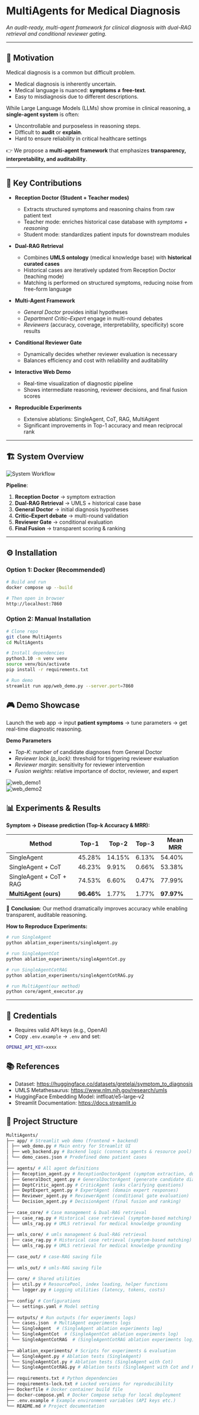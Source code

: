 # MultiAgents for Medical Diagnosis  
*An audit-ready, multi-agent framework for clinical diagnosis with dual-RAG retrieval and conditional reviewer gating.*

---

## 🌟 Motivation

Medical diagnosis is a common but difficult problem.  
- Medical diagnosis is inherently uncertain.
- Medical language is nuanced: **symptoms ≠ free-text**. 
- Easy to misdiagnosis due to different descriptions.

While Large Language Models (LLMs) show promise in clinical reasoning, a **single-agent system** is often:  
- Uncontrollable and purposeless in reasoning steps.  
- Difficult to **audit** or **explain**.  
- Hard to ensure reliability in critical healthcare settings  

👉 We propose a **multi-agent framework** that emphasizes **transparency, interpretability, and auditability**.

---

## 🚀 Key Contributions

- **Reception Doctor (Student + Teacher modes)**  
  - Extracts structured symptoms and reasoning chains from raw patient text  
  - Teacher mode: enriches historical case database with *symptoms + reasoning*  
  - Student mode: standardizes patient inputs for downstream modules  

- **Dual-RAG Retrieval**  
  - Combines **UMLS ontology** (medical knowledge base) with **historical curated cases**  
  - Historical cases are iteratively updated from Reception Doctor (teaching mode)  
  - Matching is performed on structured symptoms, reducing noise from free-form language  

- **Multi-Agent Framework**  
  - *General Doctor* provides initial hypotheses  
  - *Department Critic–Expert* engage in multi-round debates  
  - *Reviewers* (accuracy, coverage, interpretability, specificity) score results  

- **Conditional Reviewer Gate**  
  - Dynamically decides whether reviewer evaluation is necessary  
  - Balances efficiency and cost with reliability and auditability  

- **Interactive Web Demo**  
  - Real-time visualization of diagnostic pipeline  
  - Shows intermediate reasoning, reviewer decisions, and final fusion scores  

- **Reproducible Experiments**  
  - Extensive ablations: SingleAgent, CoT, RAG, MultiAgent  
  - Significant improvements in Top-1 accuracy and mean reciprocal rank  

---

## 🏗️ System Overview

![System Workflow](docs/images/system_overview.png)  

**Pipeline**:  
1. **Reception Doctor** → symptom extraction  
2. **Dual-RAG Retrieval** → UMLS + historical case base  
3. **General Doctor** → initial diagnosis hypotheses  
4. **Critic–Expert debate** → multi-round validation  
5. **Reviewer Gate** → conditional evaluation  
6. **Final Fusion** → transparent scoring & ranking  

---

## ⚙️ Installation

### Option 1: Docker (Recommended)
```bash
# Build and run
docker compose up --build

# Then open in browser
http://localhost:7860
```

### Option 2: Manual Installation
```bash
# Clone repo
git clone MultiAgents 
cd MultiAgents

# Install dependencies
python3.10 -m venv venv
source venv/bin/activate
pip install -r requirements.txt

# Run demo
streamlit run app/web_demo.py --server.port=7860
```

## 🎮 Demo Showcase

Launch the web app → input **patient symptoms** → tune parameters → get real-time diagnostic reasoning.

**Demo Parameters**
- *Top-K*: number of candidate diagnoses from General Doctor  
- *Reviewer lock (p_lock)*: threshold for triggering reviewer evaluation  
- *Reviewer margin*: sensitivity for reviewer intervention  
- *Fusion weights*: relative importance of doctor, reviewer, and expert  

![web_demo1](docs/images/web_demo1.png)  
![web_demo2](docs/images/web_demo2.png)  



## 📊 Experiments & Results

**Symptom → Disease prediction (Top-k Accuracy & MRR):**

| Method                 | Top-1   | Top-2   | Top-3   | Mean MRR |
|-------------------------|---------|---------|---------|----------|
| SingleAgent             | 45.28%  | 14.15%  | 6.13%   | 54.40%   |
| SingleAgent + CoT       | 46.23%  | 9.91%   | 0.66%   | 53.38%   |
| SingleAgent + CoT + RAG | 74.53%  | 6.60%   | 0.47%   | 77.99%   |
| **MultiAgent (ours)**   | **96.46%** | 1.77%   | 1.77%   | **97.97%** |

📌 **Conclusion**: Our method dramatically improves accuracy while enabling transparent, auditable reasoning.

**How to Reproduce Experiments:**  
```bash
# run SingleAgent
python ablation_experiments/singleAgent.py

# run SingleAgentCot
python ablation_experiments/singleAgentCot.py

# run SingleAgentCotRAG
python ablation_experiments/singleAgentCotRAG.py

# run MultiAgent(our method)
python core/agent_executor.py
```
---

## 🔑 Credentials

- Requires valid API keys (e.g., OpenAI)  
- Copy `.env.example` → `.env` and set:

```bash
OPENAI_API_KEY=xxxx
```

## 📚 References

- Dataset: https://huggingface.co/datasets/gretelai/symptom_to_diagnosis
- UMLS Metathesaurus: https://www.nlm.nih.gov/research/umls
- HuggingFace Embedding Model: intfloat/e5-large-v2
- Streamlit Documentation: https://docs.streamlit.io

## 📂 Project Structure
```bash
MultiAgents/
├── app/ # Streamlit web demo (frontend + backend)
│ ├── web_demo.py # Main entry for Streamlit UI
│ ├── web_backend.py # Backend logic (connects agents & resource pool)
│ └── demo_cases.json # Predefined demo patient cases
│
├── agents/ # All agent definitions
│ ├── Reception_agent.py # ReceptionDoctorAgent (symptom extraction, dual mode)
│ ├── GeneralDoct_agent.py # GeneralDoctorAgent (generate candidate diagnoses)
│ ├── DeptCritic_agent.py # CriticAgent (asks clarifying questions)
│ ├── DeptExpert_agent.py # ExpertAgent (domain expert responses)
│ ├── Reviewer_agent.py # ReviewerAgent (conditional gate evaluation)
│ └── Decision_agent.py # DecisionAgent (final fusion and ranking)
│
├── case_core/ # Case management & Dual-RAG retrieval
│ ├── case_rag.py # Historical case retrieval (symptom-based matching)
│ └── umls_rag.py # UMLS retrieval for medical knowledge grounding
│
├── umls_core/ # umls management & Dual-RAG retrieval
│ ├── case_rag.py # Historical case retrieval (symptom-based matching)
│ └── umls_rag.py # UMLS retrieval for medical knowledge grounding
│
├── case_out/ # case-RAG saving file
│
├── umls_out/ # umls-RAG saving file
│
├── core/ # Shared utilities
│ ├── util.py # ResourcePool, index loading, helper functions
│ └── logger.py # Logging utilities (latency, tokens, costs)
│
├── config/ # Configurations
│ └── settings.yaml # Model setting
│
├── outputs/ # Run outputs (for experiments logs)
│ └── cases.json  # MultiAgent experiments logs
│ └── SingleAgent  # (SingleAgent ablation experiments log)
│ └── SingleAgentCot  # (SingleAgentCot ablation experiments log)
│ └── SingleAgentCotRAG  # (SingleAgentCotRAG ablation experiments log)
│
├── ablation_experiments/ # Scripts for experiments & evaluation
│ └── SingleAgent.py # Ablation tests (SingleAgent)
│ └── SingleAgentCot.py # Ablation tests (SingleAgent with Cot)
│ └── SingleAgentCotRAG.py # Ablation tests (SingleAgent with Cot and RAG)
│
├── requirements.txt # Python dependencies
├── requirements-lock.txt # Locked versions for reproducibility
├── Dockerfile # Docker container build file
├── docker-compose.yml # Docker Compose setup for local deployment
├── .env.example # Example environment variables (API keys etc.)
└── README.md # Project documentation
```